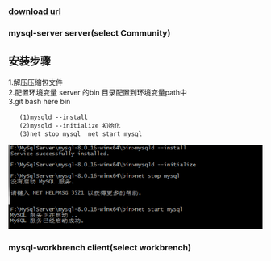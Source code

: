 
### [download url](https://dev.mysql.com/downloads/file/?id=485812)

### mysql-server server(select Community)

## 安装步骤
 1.解压压缩包文件 </br>
 2.配置环境变量 server 的bin 目录配置到环境变量path中 </br>
 3.git bash here bin 
 
 ```
    (1)mysqld --install
    (2)mysqld --initialize 初始化
    (3)net stop mysql  net start mysql
  ```

 ![图片](https://github.com/richChen0815/mysqlConnectTest/blob/master/1562574879(1).jpg) 


### mysql-workbrench client(select workbrench)
